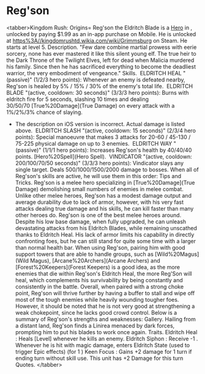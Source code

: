 # Reg'son

&lt;tabber&gt;Kingdom Rush: Origins=
Reg'son the Eldritch Blade is a [Hero](Hero) in , unlocked by paying $1.99 as an in-app purchase on Mobile. He is unlocked at [https%3A//kingdomrushtd.wikia.com/wiki/Grimmsburg](Grimmsburg) on Steam. He starts at level 5.
Description.
"Few dare combine martial prowess with eerie sorcery, none has ever mastered it like this silent young elf. The true heir to the Dark Throne of the Twilight Elves, left for dead when Malicia murdered his family. Since then he has sacrificed everything to become the deadliest warrior, the very embodiment of vengeance."
Skills.
 ELDRITCH HEAL "(passive)" (1/2/3 hero points):
 Whenever an enemy is defeated nearby, Reg'son is healed by 5% / 15% / 30% of the enemy's total life.
 ELDRITCH BLADE "(active, cooldown: 30 seconds)" (3/3/3 hero points):
 Burns with eldritch fire for 5 seconds, slashing 10 times and dealing 30/50/70 [True%20Damage](True Damage) on every attack with a 1%/2%/3% chance of slaying. 
* The description on iOS version is incorrect. Actual damage is listed above.
 ELDRITCH SLASH "(active, cooldown: 15 seconds)" (2/3/4 hero points):
 Special manoeuvre that makes 3 attacks for 20-60 / 45-130 / 75-225 physical damage on up to 3 enemies.
 ELDRITCH WAY "(passive)" (1/1/1 hero points):
 Increases Reg'son's health by 40/40/40 points.
[Hero%20Spell](Hero Spell).
 VINDICATOR "(active, cooldown: 200/100/70/50 seconds)" (3/3/3 hero points):
 Vindicator slays any single target. Deals 500/1000/1500/2000 damage to bosses.
When all of Reg'son's skills are active, he will use them in this order:
Tips and Tricks.
Reg'son is a melee hero specializing in [True%20Damage](True Damage) demolishing small numbers of enemies in melee combat. Unlike other melee heroes, Reg'son has a modest damage output and average durability due to lack of armor, however, with his very fast attacks dealing true damage and his skills, he can kill faster than many other heroes do. 
Reg'son is one of the best melee heroes around. Despite his low base damage, when fully upgraded, he can unleash devastating attacks from his Eldritch Blades, while remaining unscathed thanks to Eldritch Heal. His lack of armor limits his capability in directly confronting foes, but he can still stand for quite some time with a larger than normal health bar.
When using Reg'son, pairing him with good support towers that are able to handle groups, such as [Wild%20Magus](Wild Magus), [Arcane%20Archers](Arcane Archers) and [Forest%20Keepers](Forest Keepers) is a good idea, as the more enemies that die within Reg'son's Eldritch Heal, the more Reg'Son will heal, which complements his survivability by being constantly and consistently in the battle.
Overall, when paired with a strong choke point, Reg'son will thrive further by having a buffer to stall and wipe off most of the tough enemies while heavily wounding tougher foes. However, it should be noted that he is not very good at strengthening a weak chokepoint, since he lacks good crowd control.
Below is a summary of Reg'son's strengths and weaknesses:
Gallery.
Hailing from a distant land, Reg'son finds a Linirea menaced by dark forces, prompting him to put his blades to work once again.
Traits.
 Eldritch Heal : Heals [Level] whenever he kills an enemy.
 Eldritch Siphon : Receive -1 . Whenever he is hit with magic damage, enters Eldritch State (used to trigger Epic effects) (for 1 )
Keen Focus : Gains +2 damage for 1 turn if ending turn without skill use.
 This unit has +2 Damage for this turn
Quotes.
&lt;/tabber&gt;